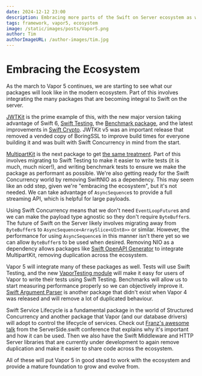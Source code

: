 ```yaml
---
date: 2024-12-12 23:00
description: Embracing more parts of the Swift on Server ecosystem as we progress towards Vapor 5
tags: framework, vapor5, ecosystem
image: /static/images/posts/Vapor5.png
author: Tim
authorImageURL: /author-images/tim.jpg
---
```

# Embracing the Ecosystem

As the march to Vapor 5 continues, we are starting to see what our packages will look like in the modern ecosystem. Part of this involves integrating the many packages that are becoming integral to Swift on the server.

[JWTKit](https://github.com/vapor/jwt-kit) is the prime example of this, with the new major version taking advantage of Swift 6, [Swift Testing](https://github.com/swiftlang/swift-testing), the [Benchmark package](https://github.com/ordo-one/package-benchmark), and the latest improvements in [Swift Crypto](https://github.com/apple/swift-crypto). JWTKit v5 was an important release that removed a vended copy of BoringSSL to improve build times for everyone building it and was built with Swift Concurrency in mind from the start.

[MultipartKit](https://github.com/vapor/multipart-kit) is the next package to get [the same treatment](https://github.com/vapor/multipart-kit/pull/100). Part of this involves migrating to Swift Testing to make it easier to write tests (it is much, much nicer!), and writing benchmark tests to ensure we make the package as performant as possible. We're also getting ready for the Swift Concurrency world by removing SwiftNIO as a dependency. This may seem like an odd step, given we're "embracing the ecosystem", but it's not needed. We can take advantage of `AsyncSequence`s to provide a full streaming API, which is helpful for large payloads. 

Using Swift Concurrency means that we don't need `EventLoopFuture`s and we can make the payload type agnostic so they don't require `ByteBuffer`s. The future of Swift on the Server likely involves migrating away from `ByteBuffer`s to `AsyncSequence<ArraySlice<UInt8>>` or similar. However, the performance for using `AsyncSequence`s in this manner isn't there yet so we can allow `ByteBuffer`s to be used when desired. Removing NIO as a dependency allows packages like [Swift OpenAPI Generator](https://github.com/apple/swift-openapi-generator) to integrate MultipartKit, removing duplication across the ecosystem.

Vapor 5 will integrate many of these packages as well. Tests will use Swift Testing, and the new [VaporTesting module](https://github.com/vapor/vapor/pull/3257) will make it easy for users of Vapor to write their tests using Swift Testing. Benchmarks will allow us to start measuring performance properly so we can objectively improve it. [Swift Argument Parser](https://github.com/apple/swift-argument-parser) is another package that didn't exist when Vapor 4 was released and will remove a lot of duplicated behaviour. 

Swift Service Lifecycle is a fundamental package in the world of Structured Concurrency and another package that Vapor (and our database drivers) will adopt to control the lifecycle of services. Check out [Franz's awesome talk](https://www.youtube.com/watch?v=JmrnE7HUaDE) from the ServerSide.swift conference that explains why it's important and how it can be used. Then we also have the Swift Middleware and HTTP Server libraries that are currently under development to again remove duplication and make it easier to share code across the ecosystem.

All of these will put Vapor 5 in good stead to work with the ecosystem and provide a mature foundation to grow and evolve from.